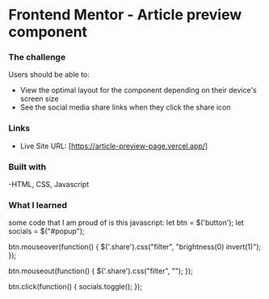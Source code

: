 # Frontend Mentor - Article preview component 


### The challenge

Users should be able to:

- View the optimal layout for the component depending on their device's screen size
- See the social media share links when they click the share icon


### Links

- Live Site URL: [https://article-preview-page.vercel.app/]

 
### Built with

-HTML, CSS, Javascript



### What I learned

some code that I am proud of is this javascript: 
let btn = $('button');
let socials = $("#popup");

btn.mouseover(function() {
  $('.share').css("filter", "brightness(0) invert(1)");
});

btn.mouseout(function() {
  $('.share').css("filter", "");
});


btn.click(function() {
  socials.toggle();
});

 

 
